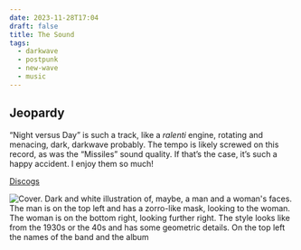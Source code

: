 ```yaml
---
date: 2023-11-28T17:04
draft: false
title: The Sound
tags:
  - darkwave
  - postpunk
  - new-wave
  - music
---
```

## Jeopardy

“Night versus Day” is such a track, like a _ralenti_ engine, rotating and menacing, dark, darkwave probably. The tempo is likely screwed on this record, as was the “Missiles” sound quality. If that’s the case, it’s such a happy accident. I enjoy them so much!

[Discogs](https://www.discogs.com/master/23527-The-Sound-Jeopardy)

![Cover. Dark and white illustration of, maybe, a man and a woman's faces. The man is on the top left and has a zorro-like mask, looking to the woman. The woman is on the bottom right, looking further right. The style looks like from the 1930s or the 40s and has some geometric details. On the top left the names of the band and the album](../attachment/vsc-paste/the-sound-231128170958.png)